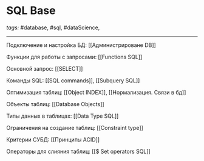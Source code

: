 # SQL Base
*tags:* #database, #sql, #dataScience, 

---

Подключение и настройка БД: [[Администрироване DB]]

Функции для работы с запросами: [[Functions SQL]]

Основной запрос: [[SELECT]]

Команды SQL: [[SQL commands]], [[Subquery SQL]]

Оптимизация таблиц: [[Object INDEX]], [[Нормализация. Связи в бд]]

Объекты таблиц: [[Database Objects]]

Типы данных в таблицах: [[Data Type SQL]]

Ограничения на создание таблиц: [[Constraint type]]

Критерии СУБД: [[Принципы ACID]]

Операторы для слияния таблиц: [[$ Set operators SQL]]

